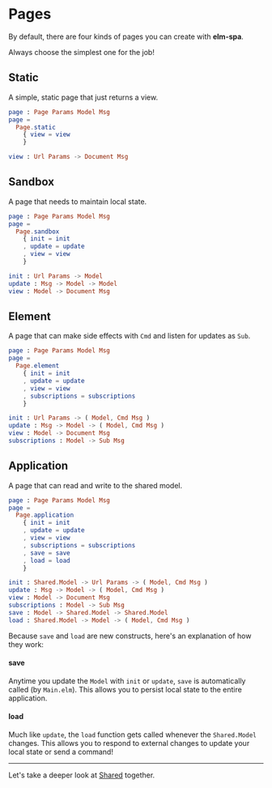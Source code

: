 # Pages

By default, there are four kinds of pages you can create with __elm-spa__.

Always choose the simplest one for the job!

## Static

A simple, static page that just returns a view.

```elm
page : Page Params Model Msg
page =
  Page.static
    { view = view
    }
```

```elm
view : Url Params -> Document Msg
```

## Sandbox

A page that needs to maintain local state.

```elm
page : Page Params Model Msg
page =
  Page.sandbox
    { init = init
    , update = update
    , view = view
    }
```

```elm
init : Url Params -> Model
update : Msg -> Model -> Model
view : Model -> Document Msg
```

## Element

A page that can make side effects with `Cmd` and listen for updates as `Sub`.

```elm
page : Page Params Model Msg
page =
  Page.element
    { init = init
    , update = update
    , view = view
    , subscriptions = subscriptions
    }
```

```elm
init : Url Params -> ( Model, Cmd Msg )
update : Msg -> Model -> ( Model, Cmd Msg )
view : Model -> Document Msg
subscriptions : Model -> Sub Msg
```

## Application

A page that can read and write to the shared model.

```elm
page : Page Params Model Msg
page =
  Page.application
    { init = init
    , update = update
    , view = view
    , subscriptions = subscriptions
    , save = save
    , load = load
    }
```

```elm
init : Shared.Model -> Url Params -> ( Model, Cmd Msg )
update : Msg -> Model -> ( Model, Cmd Msg )
view : Model -> Document Msg
subscriptions : Model -> Sub Msg
save : Model -> Shared.Model -> Shared.Model
load : Shared.Model -> Model -> ( Model, Cmd Msg )
```

Because `save` and `load` are new constructs, here's an explanation of how they work:

#### __save__ 
Anytime you update the `Model` with `init` or `update`, `save` is automatically called (by `Main.elm`). This allows you to persist local state to the entire application.

#### __load__
Much like `update`, the `load` function gets called whenever the `Shared.Model` changes. This allows you to respond to external changes to update your local state or send a command!

---

Let's take a deeper look at [Shared](/guide/shared) together.